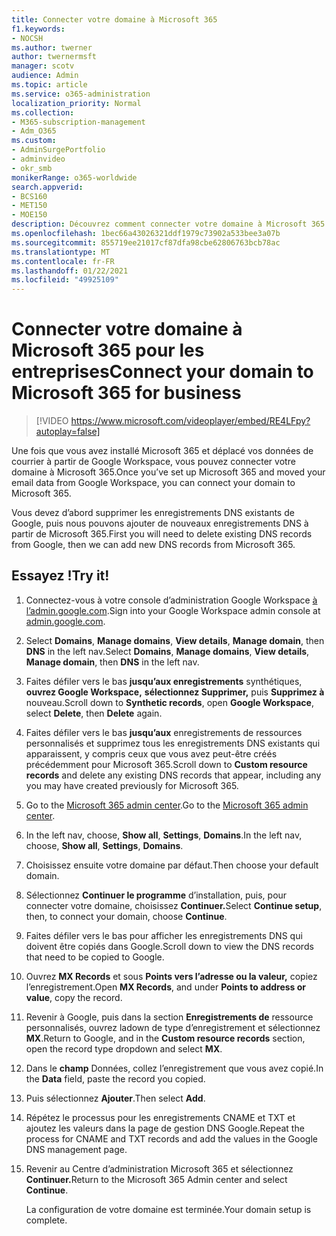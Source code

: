 ```yaml
---
title: Connecter votre domaine à Microsoft 365
f1.keywords:
- NOCSH
ms.author: twerner
author: twernermsft
manager: scotv
audience: Admin
ms.topic: article
ms.service: o365-administration
localization_priority: Normal
ms.collection:
- M365-subscription-management
- Adm_O365
ms.custom:
- AdminSurgePortfolio
- adminvideo
- okr_smb
monikerRange: o365-worldwide
search.appverid:
- BCS160
- MET150
- MOE150
description: Découvrez comment connecter votre domaine à Microsoft 365.
ms.openlocfilehash: 1bec66a43026321ddf1979c73902a533bee3a07b
ms.sourcegitcommit: 855719ee21017cf87dfa98cbe62806763bcb78ac
ms.translationtype: MT
ms.contentlocale: fr-FR
ms.lasthandoff: 01/22/2021
ms.locfileid: "49925109"
---
```

# <a name="connect-your-domain-to-microsoft-365-for-business"></a><span data-ttu-id="ee5a4-103">Connecter votre domaine à Microsoft 365 pour les entreprises</span><span class="sxs-lookup"><span data-stu-id="ee5a4-103">Connect your domain to Microsoft 365 for business</span></span>

> [!VIDEO https://www.microsoft.com/videoplayer/embed/RE4LFpy?autoplay=false]

<span data-ttu-id="ee5a4-104">Une fois que vous avez installé Microsoft 365 et déplacé vos données de courrier à partir de Google Workspace, vous pouvez connecter votre domaine à Microsoft 365.</span><span class="sxs-lookup"><span data-stu-id="ee5a4-104">Once you’ve set up Microsoft 365 and moved your email data from Google Workspace, you can connect your domain to Microsoft 365.</span></span> 

<span data-ttu-id="ee5a4-105">Vous devez d’abord supprimer les enregistrements DNS existants de Google, puis nous pouvons ajouter de nouveaux enregistrements DNS à partir de Microsoft 365.</span><span class="sxs-lookup"><span data-stu-id="ee5a4-105">First you will need to delete existing DNS records from Google, then we can add new DNS records from Microsoft 365.</span></span>

## <a name="try-it"></a><span data-ttu-id="ee5a4-106">Essayez !</span><span class="sxs-lookup"><span data-stu-id="ee5a4-106">Try it!</span></span>

1. <span data-ttu-id="ee5a4-107">Connectez-vous à votre console d’administration Google Workspace [à l’admin.google.com](https://admin.google.com).</span><span class="sxs-lookup"><span data-stu-id="ee5a4-107">Sign into your Google Workspace admin console at [admin.google.com](https://admin.google.com).</span></span>
1. <span data-ttu-id="ee5a4-108">Select **Domains**, **Manage domains**, **View details**, **Manage domain**, then **DNS** in the left nav.</span><span class="sxs-lookup"><span data-stu-id="ee5a4-108">Select **Domains**, **Manage domains**, **View details**, **Manage domain**, then **DNS** in the left nav.</span></span>
1. <span data-ttu-id="ee5a4-109">Faites défiler vers le bas **jusqu’aux enregistrements** synthétiques, **ouvrez Google Workspace,** **sélectionnez Supprimer,** puis **Supprimez à** nouveau.</span><span class="sxs-lookup"><span data-stu-id="ee5a4-109">Scroll down to **Synthetic records**, open **Google Workspace**, select **Delete**, then **Delete** again.</span></span>
1. <span data-ttu-id="ee5a4-110">Faites défiler vers le bas **jusqu’aux** enregistrements de ressources personnalisés et supprimez tous les enregistrements DNS existants qui apparaissent, y compris ceux que vous avez peut-être créés précédemment pour Microsoft 365.</span><span class="sxs-lookup"><span data-stu-id="ee5a4-110">Scroll down to **Custom resource records** and delete any existing DNS records that appear, including any you may have created previously for Microsoft 365.</span></span>
1. <span data-ttu-id="ee5a4-111">Go to the [Microsoft 365 admin center](https://admin.microsoft.com).</span><span class="sxs-lookup"><span data-stu-id="ee5a4-111">Go to the [Microsoft 365 admin center](https://admin.microsoft.com).</span></span>
1. <span data-ttu-id="ee5a4-112">In the left nav, choose, **Show all**, **Settings**, **Domains**.</span><span class="sxs-lookup"><span data-stu-id="ee5a4-112">In the left nav, choose, **Show all**, **Settings**, **Domains**.</span></span>
1. <span data-ttu-id="ee5a4-113">Choisissez ensuite votre domaine par défaut.</span><span class="sxs-lookup"><span data-stu-id="ee5a4-113">Then choose your default domain.</span></span>
1. <span data-ttu-id="ee5a4-114">Sélectionnez **Continuer le programme** d’installation, puis, pour connecter votre domaine, choisissez **Continuer.**</span><span class="sxs-lookup"><span data-stu-id="ee5a4-114">Select **Continue setup**, then, to connect your domain, choose  **Continue**.</span></span>
1. <span data-ttu-id="ee5a4-115">Faites défiler vers le bas pour afficher les enregistrements DNS qui doivent être copiés dans Google.</span><span class="sxs-lookup"><span data-stu-id="ee5a4-115">Scroll down to view the DNS records that need to be copied to Google.</span></span>
1. <span data-ttu-id="ee5a4-116">Ouvrez **MX Records** et sous **Points vers l’adresse ou la valeur,** copiez l’enregistrement.</span><span class="sxs-lookup"><span data-stu-id="ee5a4-116">Open **MX Records**, and under **Points to address or value**, copy the record.</span></span>
1. <span data-ttu-id="ee5a4-117">Revenir à Google, puis dans la section **Enregistrements de** ressource personnalisés, ouvrez ladown de type d’enregistrement et sélectionnez **MX**.</span><span class="sxs-lookup"><span data-stu-id="ee5a4-117">Return to Google, and in the **Custom resource records** section, open the record type dropdown and select **MX**.</span></span>
1. <span data-ttu-id="ee5a4-118">Dans le **champ** Données, collez l’enregistrement que vous avez copié.</span><span class="sxs-lookup"><span data-stu-id="ee5a4-118">In the **Data** field, paste the record you copied.</span></span>
1. <span data-ttu-id="ee5a4-119">Puis sélectionnez **Ajouter**.</span><span class="sxs-lookup"><span data-stu-id="ee5a4-119">Then select **Add**.</span></span>
1. <span data-ttu-id="ee5a4-120">Répétez le processus pour les enregistrements CNAME et TXT et ajoutez les valeurs dans la page de gestion DNS Google.</span><span class="sxs-lookup"><span data-stu-id="ee5a4-120">Repeat the process for CNAME and TXT records and add the values in the Google DNS management page.</span></span>
1. <span data-ttu-id="ee5a4-121">Revenir au Centre d’administration Microsoft 365 et sélectionnez **Continuer.**</span><span class="sxs-lookup"><span data-stu-id="ee5a4-121">Return to the Microsoft 365 Admin center and select **Continue**.</span></span>

    <span data-ttu-id="ee5a4-122">La configuration de votre domaine est terminée.</span><span class="sxs-lookup"><span data-stu-id="ee5a4-122">Your domain setup is complete.</span></span>